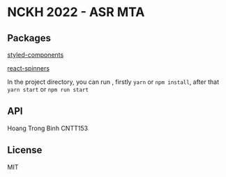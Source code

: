# NCKH 2022 - ASR MTA 

## Packages

[styled-components](https://www.npmjs.com/package/styled-components)

[react-spinners](https://www.npmjs.com/package/react-spinners)

In the project directory, you can run , firstly `yarn` or `npm install`, after that `yarn start` or `npm run start`

## API
Hoang Trong Binh CNTT153

## License
MIT

